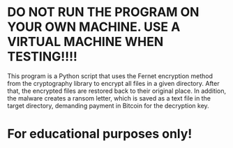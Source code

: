 # DO NOT RUN THE PROGRAM ON YOUR OWN MACHINE. USE A VIRTUAL MACHINE WHEN TESTING!!!!
This program is a Python script that uses the Fernet encryption method from the cryptography library to encrypt all files in a given directory. After that, the encrypted files are restored back to their original place. In addition, the malware creates a ransom letter, which is saved as a text file in the target directory, demanding payment in Bitcoin for the decryption key.

# For educational purposes only!
